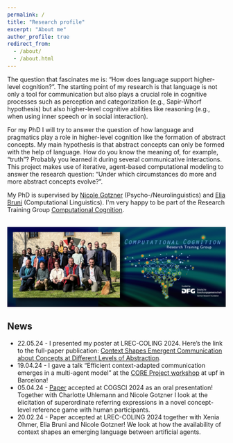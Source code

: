 ```yaml
---
permalink: /
title: "Research profile"
excerpt: "About me"
author_profile: true
redirect_from: 
  - /about/
  - /about.html
---
```


The question that fascinates me is: “How does language support higher-level cognition?”. The starting point of my research is that language is not only a tool for communication but also plays a crucial role in cognitive processes such as perception and categorization (e.g., Sapir-Whorf hypothesis) but also higher-level cognitive abilities like reasoning (e.g., when using inner speech or in social interaction).

For my PhD I will try to answer the question of how language and pragmatics play a role in higher-level cognition like the formation of abstract concepts. My main hypothesis is that abstract concepts can only be formed with the help of language. How do you know the meaning of, for example, “truth”? Probably you learned it during several communicative interactions.
This project makes use of iterative, agent-based computational modeling to answer the research question: “Under which circumstances do more and more abstract concepts evolve?”.

My PhD is supervised by [Nicole Gotzner](https://sites.google.com/view/nicolegotzner/home) (Psycho-/Neurolinguistics) and [Elia Bruni](https://eliabruni.github.io/) (Computational Linguistics). I'm very happy to be part of the Research Training Group [Computational Cognition](https://www.comco.uni-osnabrueck.de/). 

<br/><img src='/images/ComCo_Titel_webpage_Gruppenfoto_FINAL.jpg'>

## News
* 22.05.24 - I presented my poster at LREC-COLING 2024. Here’s the link to the full-paper publication: [Context Shapes Emergent Communication about Concepts at Different Levels of Abstraction](https://aclanthology.org/2024.lrec-main.339.pdf).
* 19.04.24 - I gave a talk “Efficient context-adapted communication emerges in a multi-agent model” at the [CORE Project workshop](https://www.upf.edu/web/glif/2024-core-workshop) at upf in Barcelona!
* 05.04.24 - [Paper](https://osf.io/cv74u) accepted at COGSCI 2024 as an oral presentation! Together with Charlotte Uhlemann and Nicole Gotzner I look at the elicitation of superordinate referring expressions in a novel concept-level reference game with human participants.
* 20.02.24 - Paper accepted at LREC-COLING 2024 together with Xenia Ohmer, Elia Bruni and Nicole Gotzner! We look at how the availability of context shapes an emerging language between artificial agents.